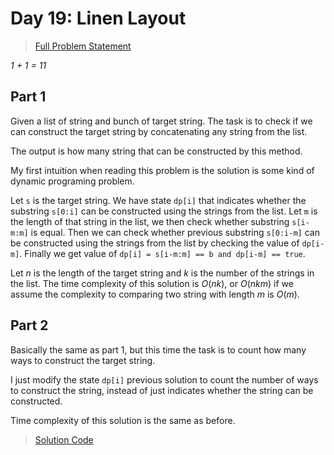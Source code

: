 # Day 19: Linen Layout

> [Full Problem Statement](https://adventofcode.com/2024/day/19)

*1 + 1 = 11*

## Part 1

Given a list of string and bunch of target string. The task is to check if we
can construct the target string by concatenating any string from the list.

The output is how many string that can be constructed by this method.

My first intuition when reading this problem is the solution is some kind of
dynamic programing problem.

Let `s` is the target string. We have state `dp[i]` that indicates whether the
substring `s[0:i]` can be constructed using the strings from the list. Let `m`
is the length of that string in the list, we then check whether substring
`s[i-m:m]` is equal. Then we can check whether previous substring `s[0:i-m]`
can be constructed using the strings from the list by checking the value of
`dp[i-m]`. Finally we get value of `dp[i] = s[i-m:m] == b and dp[i-m] == true`.

Let $n$ is the length of the target string and $k$ is the number of the strings
in the list. The time complexity of this solution is $O(nk)$, or $O(nkm)$ if we assume the complexity to comparing two string with length $m$ is $O(m)$.

## Part 2

Basically the same as part 1, but this time the task is to count how many ways
to construct the target string.

I just modify the state `dp[i]` previous solution to count the number of ways
to construct the string, instead of just indicates whether the string can be
constructed.

Time complexity of this solution is the same as before.

> [Solution Code](./sol.cpp)
